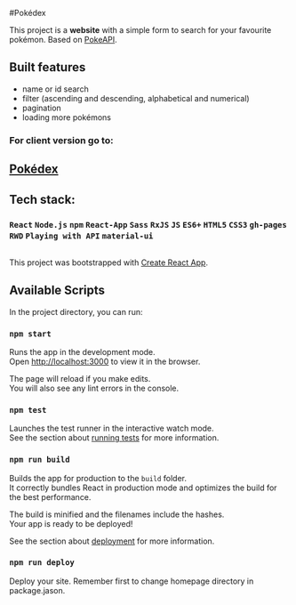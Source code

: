 #Pokédex

This project is a **website** with a simple form to search for your favourite pokémon.
Based on [PokeAPI](https://pokeapi.co/).

## Built features

* name or id search
* filter (ascending and descending, alphabetical and numerical)
* pagination
* loading more pokémons

### For client version go to:
## [Pokédex](https://arturdziadosz.github.io/Pokedex/)

## Tech stack:
### `React` `Node.js` `npm` `React-App` `Sass` `RxJS` `JS` `ES6+` `HTML5` `CSS3` `gh-pages` `RWD` `Playing with API` `material-ui` 

##

This project was bootstrapped with [Create React App](https://github.com/facebook/create-react-app).

## Available Scripts

In the project directory, you can run:

### `npm start`

Runs the app in the development mode.<br />
Open [http://localhost:3000](http://localhost:3000) to view it in the browser.

The page will reload if you make edits.<br />
You will also see any lint errors in the console.

### `npm test`

Launches the test runner in the interactive watch mode.<br />
See the section about [running tests](https://facebook.github.io/create-react-app/docs/running-tests) for more information.

### `npm run build`

Builds the app for production to the `build` folder.<br />
It correctly bundles React in production mode and optimizes the build for the best performance.

The build is minified and the filenames include the hashes.<br />
Your app is ready to be deployed!

See the section about [deployment](https://facebook.github.io/create-react-app/docs/deployment) for more information.

### `npm run deploy`

Deploy your site. Remember first to change homepage directory in package.jason.